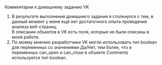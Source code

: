 Комментарии к домашнему заданию VK

1. В результате выполнения домашнего задания я столкнулся с тем, 
   в данный момент у меня ещё нет достаточного опыта проведения анализа веб-страниц.  
   В описании объектов в VK есть поля, которые не были описаны в моей работе.
2. По моему мнению разработчики VK могли использовать тип boolean для переменных со значениями Да/Нет, 
   тем более, что в переменных can_open и can_close в объекте Comments используется тип boolean.